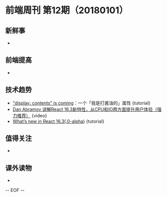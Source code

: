 # 前端周刊 第12期（20180101）

## 新鲜事
-

## 前端提高
-

## 技术趋势
- ["display: contents" is coming](https://blogs.igalia.com/mrego/2018/01/11/display-contents-is-coming/)：一个「我是打酱油的」属性 {tutorial}
- [Dan Abramov 讲解React 16.3新特性，从CPU和IO两方面提升用户体验（强力推荐）](https://reactjs.org/blog/2018/03/01/sneak-peek-beyond-react-16.html) {video} 
- [What’s new in React 16.3(.0-alpha)](https://medium.com/@baphemot/whats-new-in-react-16-3-d2c9b7b6193b) {tutorial}

## 值得关注
-

## 课外读物
-

[//]: # (分类图标
    新闻 {news}
    视频 {video}
    教程 {tutorial}
    代码 {code}
    演示 {demo}
    观点 {opinion}
    技巧 {tips}
    工具 {tools}
    书籍 {book}
    文档 {doc}
    GayHub {github}
    规范 {w3c}
    规范 {mdn}
  )

-- EOF --